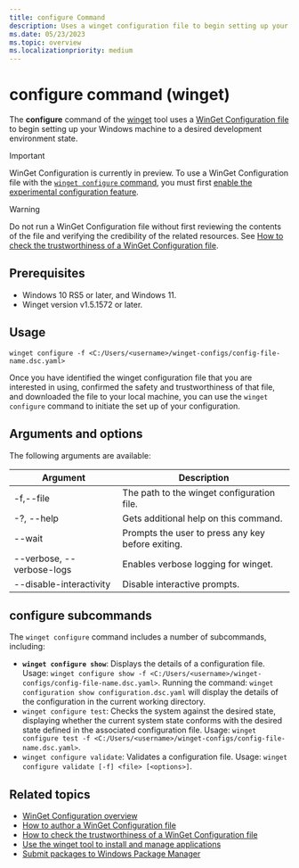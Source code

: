 ```yaml
---
title: configure Command
description: Uses a winget configuration file to begin setting up your Windows machine to a desired development environment state.
ms.date: 05/23/2023
ms.topic: overview
ms.localizationpriority: medium
---
```


# configure command (winget)

The **configure** command of the [winget](./index.md) tool uses a [WinGet Configuration file](../configuration/index.md) to begin setting up your Windows machine to a desired development environment state.

> [!IMPORTANT]
> WinGet Configuration is currently in preview. To use a WinGet Configuration file with the [`winget configure` command](../winget/configure.md), you must first [enable the experimental configuration feature](../configuration/index.md#enable-the-winget-configuration-experimental-configuration-preview-feature).

> [!WARNING]
> Do not run a WinGet Configuration file without first reviewing the contents of the file and verifying the credibility of the related resources. See [How to check the trustworthiness of a WinGet Configuration file](../configuration/check.md).

## Prerequisites

- Windows 10 RS5 or later, and Windows 11.
- Winget version v1.5.1572 or later.

## Usage

`winget configure -f <C:/Users/<username>/winget-configs/config-file-name.dsc.yaml>`

Once you have identified the winget configuration file that you are interested in using, confirmed the safety and trustworthiness of that file, and downloaded the file to your local machine, you can use the `winget configure` command to  initiate the set up of your configuration.

## Arguments and options

The following arguments are available:

| Argument  | Description |
|--------------|-------------|
|-f,--file |  The path to the winget configuration file. |
|-?, --help |  Gets additional help on this command. |
|--wait | Prompts the user to press any key before exiting. |
|--verbose, --verbose-logs | Enables verbose logging for winget. |
|--disable-interactivity | Disable interactive prompts. |

## configure subcommands

The `winget configure` command includes a number of subcommands, including:

- **`winget configure show`**: Displays the details of a configuration file. Usage: `winget configure show -f <C:/Users/<username>/winget-configs/config-file-name.dsc.yaml>`. Running the command: `winget configuration show configuration.dsc.yaml` will display the details of the configuration in the current working directory.
- `winget configure test`: Checks the system against the desired state, displaying whether the current system state conforms with the desired state defined in the associated configuration file. Usage: `winget configure test -f <C:/Users/<username>/winget-configs/config-file-name.dsc.yaml>`.
- `winget configure validate`: Validates a configuration file. Usage: `winget configure validate [-f] <file> [<options>]`.

## Related topics

- [WinGet Configuration overview](../configuration/index.md)
- [How to author a WinGet Configuration file](../configuration/create.md)
- [How to check the trustworthiness of a WinGet Configuration file](../configuration/check.md)
- [Use the winget tool to install and manage applications](index.md)
- [Submit packages to Windows Package Manager](../package/index.md)
